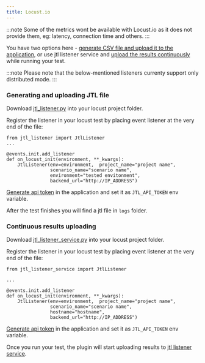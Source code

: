 ```yaml
---
title: Locust.io
---
```


:::note
Some of the metrics wont be available with Locust.io as it does not provide them, eg: latency, connection time and others.
:::

You have two options here - [generate CSV file and upload it to the application](/docs/integrations/introduction#1-uploading-csv-file), or use jtl listener service and [upload the results continuously](/docs/integrations/introduction#2-continuous-data-streaming) while running your test.

:::note
Please note that the below-mentioned listeners currenty support only distributed mode.
:::

### Generating and uploading JTL file
Download [jtl_listener.py](https://github.com/ludeknovy/jtl-reporter/blob/master/scripts/jtl_listener.py) into your locust project folder.

Register the listener in your locust test by placing event listener at the very end of the file:

```
from jtl_listener import JtlListener
...

@events.init.add_listener
def on_locust_init(environment, **_kwargs):
    JtlListener(env=environment,  project_name="project name",
                scenario_name="scenario name",
                environment="tested envitonment",
                backend_url="http://IP_ADDRESS")
```

[Generate api token](docs/guides/administration/api-token) in the application and set it as `JTL_API_TOKEN` env variable.

After the test finishes you will find a jtl file in `logs` folder.

### Continuous results uploading

Download [jtl_listener_service.py](https://github.com/ludeknovy/jtl-reporter/blob/master/scripts/jtl_listener_service.py) into your locust project folder.

Register the listener in your locust test by placing event listener at the very end of the file:

```
from jtl_listener_service import JtlListener

...

@events.init.add_listener
def on_locust_init(environment, **_kwargs):
    JtlListener(env=environment,  project_name="project name",
                scenario_name="scenario name",
                hostname="hostname",
                backend_url="http://IP_ADDRESS")
```

[Generate api token](docs/guides/administration/api-token) in the application and set it as `JTL_API_TOKEN` env variable.

Once you run your test, the plugin will start uploading results to [jtl listener service](https://github.com/ludeknovy/jtl-reporter-listener-service).

